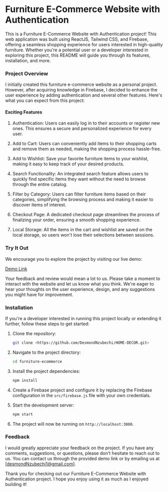 <!-- # Getting Started with Create React App

This project was bootstrapped with [Create React App](https://github.com/facebook/create-react-app).

## Available Scripts

In the project directory, you can run:

### `npm start`

Runs the app in the development mode.\
Open [http://localhost:3000](http://localhost:3000) to view it in your browser.

The page will reload when you make changes.\
You may also see any lint errors in the console.

### `npm test`

Launches the test runner in the interactive watch mode.\
See the section about [running tests](https://facebook.github.io/create-react-app/docs/running-tests) for more information.

### `npm run build`

Builds the app for production to the `build` folder.\
It correctly bundles React in production mode and optimizes the build for the best performance.

The build is minified and the filenames include the hashes.\
Your app is ready to be deployed!

See the section about [deployment](https://facebook.github.io/create-react-app/docs/deployment) for more information.

### `npm run eject`

Note: this is a one-way operation. Once you `eject`, you can't go back!

If you aren't satisfied with the build tool and configuration choices, you can `eject` at any time. This command will remove the single build dependency from your project.

Instead, it will copy all the configuration files and the transitive dependencies (webpack, Babel, ESLint, etc) right into your project so you have full control over them. All of the commands except `eject` will still work, but they will point to the copied scripts so you can tweak them. At this point you're on your own.

You don't have to ever use `eject`. The curated feature set is suitable for small and middle deployments, and you shouldn't feel obligated to use this feature. However we understand that this tool wouldn't be useful if you couldn't customize it when you are ready for it.

## Learn More

You can learn more in the [Create React App documentation](https://facebook.github.io/create-react-app/docs/getting-started).

To learn React, check out the [React documentation](https://reactjs.org/).

### Code Splitting

This section has moved here: [https://facebook.github.io/create-react-app/docs/code-splitting](https://facebook.github.io/create-react-app/docs/code-splitting)

### Analyzing the Bundle Size

This section has moved here: [https://facebook.github.io/create-react-app/docs/analyzing-the-bundle-size](https://facebook.github.io/create-react-app/docs/analyzing-the-bundle-size)

### Making a Progressive Web App

This section has moved here: [https://facebook.github.io/create-react-app/docs/making-a-progressive-web-app](https://facebook.github.io/create-react-app/docs/making-a-progressive-web-app)

### Advanced Configuration

This section has moved here: [https://facebook.github.io/create-react-app/docs/advanced-configuration](https://facebook.github.io/create-react-app/docs/advanced-configuration)

### Deployment

This section has moved here: [https://facebook.github.io/create-react-app/docs/deployment](https://facebook.github.io/create-react-app/docs/deployment)

### `npm run build` fails to minify

This section has moved here: [https://facebook.github.io/create-react-app/docs/troubleshooting#npm-run-build-fails-to-minify](https://facebook.github.io/create-react-app/docs/troubleshooting#npm-run-build-fails-to-minify)
-->

# Furniture E-Commerce Website with Authentication

This is a Furniture E-Commerce Website with Authentication project! This web application was built using ReactJS, Tailwind CSS, and Firebase, offering a seamless shopping experience for users interested in high-quality furniture. Whether you're a potential user or a developer interested in exploring this project, this README will guide you through its features, installation, and more.

### Project Overview

I initially created this furniture e-commerce website as a personal project. However, after acquiring knowledge in Firebase, I decided to enhance the user experience by adding authentication and several other features. Here's what you can expect from this project:

#### Exciting Features

1. Authentication: Users can easily log in to their accounts or register new ones. This ensures a secure and personalized experience for every user.

2. Add to Cart: Users can conveniently add items to their shopping carts and remove them as needed, making the shopping process hassle-free.

3. Add to Wishlist: Save your favorite furniture items to your wishlist, making it easy to keep track of your desired products.

4. Search Functionality: An integrated search feature allows users to quickly find specific items they want without the need to browse through the entire catalog.

5. Filter by Category: Users can filter furniture items based on their categories, simplifying the browsing process and making it easier to discover items of interest.

6. Checkout Page: A dedicated checkout page streamlines the process of finalizing your order, ensuring a smooth shopping experience.

7. Local Storage: All the items in the cart and wishlist are saved on the local storage, so users won't lose their selections between sessions.

### Try It Out

We encourage you to explore the project by visiting our live demo:

[Demo Link](https://home-decor-by-nzubechukwu.vercel.app/)

Your feedback and review would mean a lot to us. Please take a moment to interact with the website and let us know what you think. We're eager to hear your thoughts on the user experience, design, and any suggestions you might have for improvement.

### Installation

If you're a developer interested in running this project locally or extending it further, follow these steps to get started:

1. Clone the repository:

   ```bash
   git clone <https://github.com/DesmondNzubechi/HOME-DECOR.git>
   ```

2. Navigate to the project directory:

   ```bash
   cd furniture-ecommerce
   ```

3. Install the project dependencies:

   ```bash
   npm install
   ```

4. Create a Firebase project and configure it by replacing the Firebase configuration in the `src/firebase.js` file with your own credentials.

5. Start the development server:

   ```bash
   npm start
   ```

6. The project will now be running on `http://localhost:3000`.

### Feedback

I would greatly appreciate your feedback on the project. If you have any comments, suggestions, or questions, please don't hesitate to reach out to us. You can contact us through the provided demo link or by emailing us at [desmondNzubechi1@gmail.com].

Thank you for checking out our Furniture E-Commerce Website with Authentication project. I hope you enjoy using it as much as I enjoyed building it!